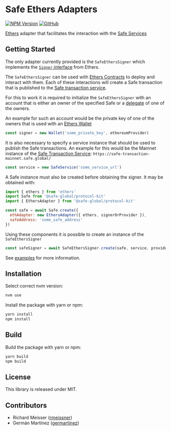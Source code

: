 # Safe Ethers Adapters

[![NPM Version](https://badge.fury.io/js/%40safe-global%2Fsafe-ethers-adapters.svg)](https://badge.fury.io/js/%40safe-global%2Fsafe-ethers-adapters)
[![GitHub](https://img.shields.io/github/license/safe-global/safe-core-sdk)](https://github.com/safe-global/safe-core-sdk/blob/main/LICENSE.md)

[Ethers](https://docs.ethers.io/v5/single-page/) adapter that facilitates the interaction with the [Safe Services](https://github.com/safe-global/safe-transaction-service)

## Getting Started

The only adapter currently provided is the `SafeEthersSigner` which implements the [`Signer` interface](https://docs.ethers.io/v5/api/signer/#Signer) from Ethers.

The `SafeEthersSigner` can be used with [Ethers Contracts](https://docs.ethers.io/v5/getting-started/#getting-started--contracts) to deploy and interact with them. Each of these interactions will create a Safe transaction that is published to the [Safe transaction service](https://docs.gnosis.io/safe/docs/services_transactions/).

For this to work it is required to initialize the `SafeEthersSigner` with an account that is either an owner of the specified Safe or a [delegate](https://docs.gnosis.io/safe/docs/tutorial_tx_service_set_delegate/) of one of the owners.

An example for such an account would be the private key of one of the owners that is used with an [Ethers Wallet](https://docs.ethers.io/v5/api/signer/#Wallet)

```js
const signer = new Wallet('some_private_key', ethereumProvider)
```

It is also necessary to specify a service instance that should be used to publish the Safe transactions. An example for this would be the Mainnet instance of the [Safe Transaction Service](https://safe-transaction-mainnet.safe.global/): `https://safe-transaction-mainnet.safe.global/`

```js
const service = new SafeService('some_service_url')
```

A Safe instance must also be created before obtaining the signer.
It may be obtained with:

```js
import { ethers } from 'ethers'
import Safe from '@safe-global/protocol-kit'
import { EthersAdapter } from '@safe-global/protocol-kit'

const safe = await Safe.create({
  ethAdapter: new EthersAdapter({ ethers, signerOrProvider }),
  safeAddress: 'some_safe_address'
})
```

Using these components it is possible to create an instance of the `SafeEthersSigner`

```js
const safeSigner = await SafeEthersSigner.create(safe, service, provider)
```

See [examples](/packages/safe-ethers-adapters/examples) for more information.

## Installation

Select correct nvm version:

```bash
nvm use
```

Install the package with yarn or npm:

```bash
yarn install
npm install
```

## Build

Build the package with yarn or npm:

```bash
yarn build
npm build
```

## License

This library is released under MIT.

## Contributors

- Richard Meisser ([rmeissner](https://github.com/rmeissner))
- Germán Martínez ([germartinez](https://github.com/germartinez))
